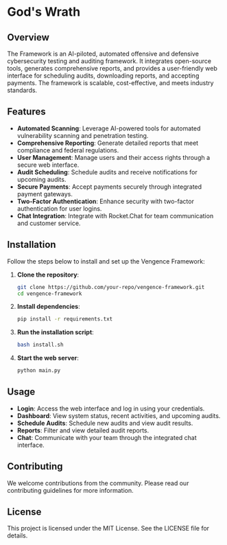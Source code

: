 # God's Wrath

## Overview
The Framework is an AI-piloted, automated offensive and defensive cybersecurity testing and auditing framework. It integrates open-source tools, generates comprehensive reports, and provides a user-friendly web interface for scheduling audits, downloading reports, and accepting payments. The framework is scalable, cost-effective, and meets industry standards.

## Features
- **Automated Scanning**: Leverage AI-powered tools for automated vulnerability scanning and penetration testing.
- **Comprehensive Reporting**: Generate detailed reports that meet compliance and federal regulations.
- **User Management**: Manage users and their access rights through a secure web interface.
- **Audit Scheduling**: Schedule audits and receive notifications for upcoming audits.
- **Secure Payments**: Accept payments securely through integrated payment gateways.
- **Two-Factor Authentication**: Enhance security with two-factor authentication for user logins.
- **Chat Integration**: Integrate with Rocket.Chat for team communication and customer service.

## Installation
Follow the steps below to install and set up the Vengence Framework:

1. **Clone the repository**:
    ```bash
    git clone https://github.com/your-repo/vengence-framework.git
    cd vengence-framework
    ```

2. **Install dependencies**:
    ```bash
    pip install -r requirements.txt
    ```

3. **Run the installation script**:
    ```bash
    bash install.sh
    ```

4. **Start the web server**:
    ```bash
    python main.py
    ```

## Usage
- **Login**: Access the web interface and log in using your credentials.
- **Dashboard**: View system status, recent activities, and upcoming audits.
- **Schedule Audits**: Schedule new audits and view audit results.
- **Reports**: Filter and view detailed audit reports.
- **Chat**: Communicate with your team through the integrated chat interface.

## Contributing
We welcome contributions from the community. Please read our contributing guidelines for more information.

## License
This project is licensed under the MIT License. See the LICENSE file for details.
